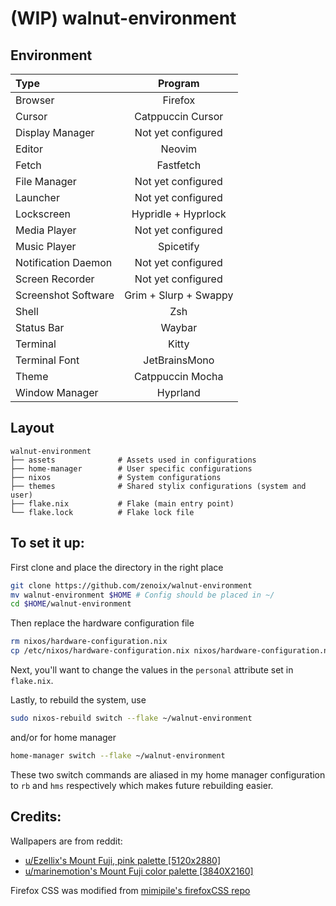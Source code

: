 # (WIP) walnut-environment

## Environment


| Type           | Program      |
| :------------- | :----------: |
| Browser         | Firefox |
| Cursor     | Catppuccin Cursor |
| Display Manager     | Not yet configured |
| Editor         | Neovim |
| Fetch         | Fastfetch |
| File Manager   | Not yet configured |
| Launcher       | Not yet configured |
| Lockscreen       | Hypridle + Hyprlock |
| Media Player     | Not yet configured |
| Music Player | Spicetify |
| Notification Daemon       | Not yet configured |
| Screen Recorder      | Not yet configured |
| Screenshot Software    | Grim + Slurp + Swappy |
| Shell          | Zsh |
| Status Bar     | Waybar |
| Terminal       | Kitty |
| Terminal Font  | JetBrainsMono |
| Theme         | Catppuccin Mocha |
| Window Manager | Hyprland |

## Layout
```
walnut-environment
├── assets              # Assets used in configurations
├── home-manager        # User specific configurations
├── nixos               # System configurations
├── themes              # Shared stylix configurations (system and user)
├── flake.nix           # Flake (main entry point)
└── flake.lock          # Flake lock file
```

## To set it up:
First clone and place the directory in the right place
```sh
git clone https://github.com/zenoix/walnut-environment
mv walnut-environment $HOME # Config should be placed in ~/
cd $HOME/walnut-environment
```
Then replace the hardware configuration file
```sh
rm nixos/hardware-configuration.nix
cp /etc/nixos/hardware-configuration.nix nixos/hardware-configuration.nix
```
Next, you'll want to change the values in the `personal` attribute set in `flake.nix`.

Lastly, to rebuild the system, use 
```sh
sudo nixos-rebuild switch --flake ~/walnut-environment
```
and/or for home manager
```sh
home-manager switch --flake ~/walnut-environment
```

These two switch commands are aliased in my home manager configuration to `rb` and `hms` respectively which makes future rebuilding easier. 

## Credits:

Wallpapers are from reddit:
- [u/Ezellix's Mount Fuji, pink palette [5120x2880]](https://www.reddit.com/r/wallpaper/comments/p4zvb7/mount_fuji_pink_palette_5120x2880/)
- [u/marinemotion's Mount Fuji color palette [3840X2160]](https://www.reddit.com/r/wallpaper/comments/q5qc1v/mount_fuji_color_palette_3840x2160/)

Firefox CSS was modified from [mimipile's firefoxCSS repo](https://github.com/mimipile/firefoxCSS)
